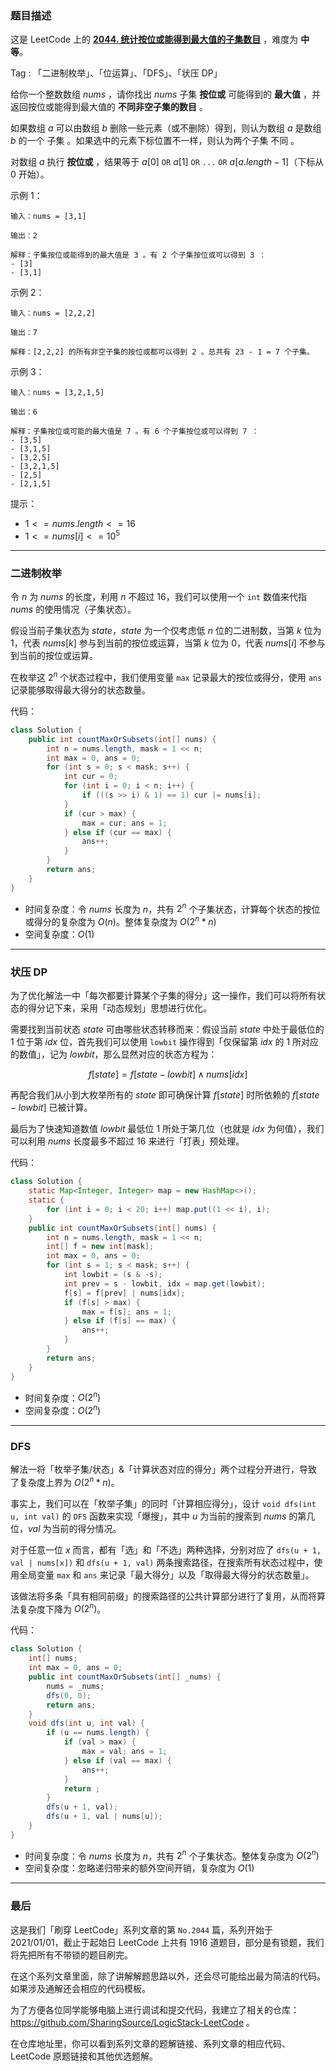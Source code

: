 ### 题目描述

这是 LeetCode 上的 **[2044. 统计按位或能得到最大值的子集数目](https://leetcode-cn.com/problems/count-number-of-maximum-bitwise-or-subsets/solution/by-ac_oier-dos6/)** ，难度为 **中等**。

Tag : 「二进制枚举」、「位运算」、「DFS」、「状压 DP」



给你一个整数数组 $nums$ ，请你找出 $nums$ 子集 **按位或** 可能得到的 **最大值** ，并返回按位或能得到最大值的 **不同非空子集的数目** 。

如果数组 $a$ 可以由数组 $b$ 删除一些元素（或不删除）得到，则认为数组 $a$ 是数组 $b$ 的一个 子集 。如果选中的元素下标位置不一样，则认为两个子集 不同 。

对数组 $a$ 执行 **按位或** ，结果等于 $a[0]$ `OR` $a[1]$ `OR` `...` `OR` $a[a.length - 1]$（下标从 $0$ 开始）。

示例 1：
```
输入：nums = [3,1]

输出：2

解释：子集按位或能得到的最大值是 3 。有 2 个子集按位或可以得到 3 ：
- [3]
- [3,1]
```
示例 2：
```
输入：nums = [2,2,2]

输出：7

解释：[2,2,2] 的所有非空子集的按位或都可以得到 2 。总共有 23 - 1 = 7 个子集。
```
示例 3：
```
输入：nums = [3,2,1,5]

输出：6

解释：子集按位或可能的最大值是 7 。有 6 个子集按位或可以得到 7 ：
- [3,5]
- [3,1,5]
- [3,2,5]
- [3,2,1,5]
- [2,5]
- [2,1,5]
```

提示：
* $1 <= nums.length <= 16$
* $1 <= nums[i] <= 10^5$

---

### 二进制枚举 

令 $n$ 为 $nums$ 的长度，利用 $n$ 不超过 $16$，我们可以使用一个 `int` 数值来代指 $nums$ 的使用情况（子集状态）。

假设当前子集状态为 $state$，$state$ 为一个仅考虑低 $n$ 位的二进制数，当第 $k$ 位为 $1$，代表 $nums[k]$ 参与到当前的按位或运算，当第 $k$ 位为 $0$，代表 $nums[i]$ 不参与到当前的按位或运算。

在枚举这 $2^n$ 个状态过程中，我们使用变量 `max` 记录最大的按位或得分，使用 `ans` 记录能够取得最大得分的状态数量。

代码：
```java
class Solution {
    public int countMaxOrSubsets(int[] nums) {
        int n = nums.length, mask = 1 << n;
        int max = 0, ans = 0;
        for (int s = 0; s < mask; s++) {
            int cur = 0;
            for (int i = 0; i < n; i++) {
                if (((s >> i) & 1) == 1) cur |= nums[i];
            }
            if (cur > max) {
                max = cur; ans = 1;
            } else if (cur == max) {
                ans++;
            }
        }
        return ans;
    }
}
```
* 时间复杂度：令 $nums$ 长度为 $n$，共有 $2^n$ 个子集状态，计算每个状态的按位或得分的复杂度为 $O(n)$。整体复杂度为 $O(2^n * n)$
* 空间复杂度：$O(1)$


---

### 状压 DP

为了优化解法一中「每次都要计算某个子集的得分」这一操作，我们可以将所有状态的得分记下来，采用「动态规划」思想进行优化。

需要找到当前状态 $state$ 可由哪些状态转移而来：假设当前 $state$ 中处于最低位的 $1$ 位于第 $idx$ 位，首先我们可以使用 `lowbit` 操作得到「仅保留第 $idx$ 的 $1$ 所对应的数值」，记为 $lowbit$，那么显然对应的状态方程为：

$$
f[state] = f[state - lowbit] \wedge nums[idx]
$$

再配合我们从小到大枚举所有的 $state$ 即可确保计算 $f[state]$ 时所依赖的 $f[state - lowbit]$ 已被计算。

最后为了快速知道数值 $lowbit$ 最低位 $1$ 所处于第几位（也就是 $idx$ 为何值），我们可以利用 $nums$ 长度最多不超过 $16$ 来进行「打表」预处理。

代码：
```java
class Solution {
    static Map<Integer, Integer> map = new HashMap<>();
    static {
        for (int i = 0; i < 20; i++) map.put((1 << i), i);
    }
    public int countMaxOrSubsets(int[] nums) {
        int n = nums.length, mask = 1 << n;
        int[] f = new int[mask];
        int max = 0, ans = 0;
        for (int s = 1; s < mask; s++) {
            int lowbit = (s & -s);
            int prev = s - lowbit, idx = map.get(lowbit);
            f[s] = f[prev] | nums[idx];
            if (f[s] > max) {
                max = f[s]; ans = 1;
            } else if (f[s] == max) {
                ans++;
            }
        }
        return ans;
    }
}
```
* 时间复杂度：$O(2^n)$
* 空间复杂度：$O(2^n)$

---

### DFS

解法一将「枚举子集/状态」&「计算状态对应的得分」两个过程分开进行，导致了复杂度上界为 $O(2^n * n)$。

事实上，我们可以在「枚举子集」的同时「计算相应得分」，设计 `void dfs(int u, int val)` 的 `DFS`  函数来实现「爆搜」，其中 $u$ 为当前的搜索到 $nums$ 的第几位，$val$ 为当前的得分情况。

对于任意一位 $x$ 而言，都有「选」和「不选」两种选择，分别对应了 `dfs(u + 1, val | nums[x])` 和 `dfs(u + 1, val)` 两条搜索路径，在搜索所有状态过程中，使用全局变量 `max` 和 `ans` 来记录「最大得分」以及「取得最大得分的状态数量」。

该做法将多条「具有相同前缀」的搜索路径的公共计算部分进行了复用，从而将算法复杂度下降为 $O(2^n)$。

代码：
```java
class Solution {
    int[] nums;
    int max = 0, ans = 0;
    public int countMaxOrSubsets(int[] _nums) {
        nums = _nums;
        dfs(0, 0);
        return ans;
    }
    void dfs(int u, int val) {
        if (u == nums.length) {
            if (val > max) {
                max = val; ans = 1;
            } else if (val == max) {
                ans++;
            }
            return ;
        }
        dfs(u + 1, val);
        dfs(u + 1, val | nums[u]);
    }
}
```
* 时间复杂度：令 $nums$ 长度为 $n$，共有 $2^n$ 个子集状态。整体复杂度为 $O(2^n)$
* 空间复杂度：忽略递归带来的额外空间开销，复杂度为 $O(1)$

---

### 最后

这是我们「刷穿 LeetCode」系列文章的第 `No.2044` 篇，系列开始于 2021/01/01，截止于起始日 LeetCode 上共有 1916 道题目，部分是有锁题，我们将先把所有不带锁的题目刷完。

在这个系列文章里面，除了讲解解题思路以外，还会尽可能给出最为简洁的代码。如果涉及通解还会相应的代码模板。

为了方便各位同学能够电脑上进行调试和提交代码，我建立了相关的仓库：https://github.com/SharingSource/LogicStack-LeetCode 。

在仓库地址里，你可以看到系列文章的题解链接、系列文章的相应代码、LeetCode 原题链接和其他优选题解。

